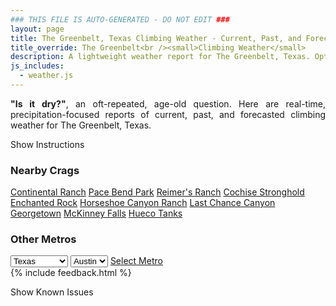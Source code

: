 ```yaml
---
### THIS FILE IS AUTO-GENERATED - DO NOT EDIT ###
layout: page
title: The Greenbelt, Texas Climbing Weather - Current, Past, and Forecasted Report
title_override: The Greenbelt<br /><small>Climbing Weather</small>
description: A lightweight weather report for The Greenbelt, Texas. Optimized for slow internet connections.
js_includes:
  - weather.js
---
```


<section class="measure center lh-copy f5-ns f6 ph2 mv4" style="text-align: justify;">
<strong>"Is it dry?"</strong>, an oft-repeated, age-old question. Here are real-time,
precipitation-focused reports of current, past, and forecasted climbing weather for The Greenbelt, Texas.
</section>

<p id="settings-toggle" class="mw5 b center tc hover-light-red black-70 pointer">Show Instructions</p>
<section id="settings" class="overflow-hidden" style="display:none;">
    <div class="mv2 ph2 center">
        <div class="fn f6 tc pv2">
            <p class="measure lh-copy center"><strong>Show/hide hourly forecasts</strong> by clicking the desired day.</p>
            <hr class="mw5 p0 mv2 o-60 b0 bt b--light-red light-red bg-light-red">
            <p class="measure lh-copy center"><strong>Current and Past conditions</strong> are measured by the nearest weather station. <strong>Forecast conditions</strong> are calculated and polled separately.</p>
            <hr class="mw5 p0 mv2 o-60 b0 bt b--light-red light-red bg-light-red">
            <p class="measure lh-copy center"><strong>Having issues?</strong> Try <a id="clear-cache" class="no-underline relative fancy-link light-red hover-light-red" href="#">clearing the local cache</a>.</p>
            <hr class="mw5 p0 mv2 o-60 b0 bt b--light-red light-red bg-light-red">
            <p class="measure lh-copy center">Weather data sourced from <a class="no-underline fancy-link relative light-red" target="_blank" href="https://www.weather.gov/documentation/services-web-api">weather.gov</a>.</p>
        </div>
    </div>
</section>
<section id="weather" data-crag="the-greenbelt-texas" class="mv4-ns mv3 ph2 center"></section>
<section id="nearby" class="tc lh-copy">
  <h3>Nearby Crags</h3>
<a class="nowrap no-underline fancy-link relative light-red mh3" href="/crags/continental-ranch-texas-weather.html">Continental Ranch</a>
<a class="nowrap no-underline fancy-link relative light-red mh3" href="/crags/pace-bend-park-texas-weather.html">Pace Bend Park</a>
<a class="nowrap no-underline fancy-link relative light-red mh3" href="/crags/reimers-ranch-texas-weather.html">Reimer's Ranch</a>
<a class="nowrap no-underline fancy-link relative light-red mh3" href="/crags/cochise-stronghold-arizona-weather.html">Cochise Stronghold</a>
<a class="nowrap no-underline fancy-link relative light-red mh3" href="/crags/enchanted-rock-texas-weather.html">Enchanted Rock</a>
<a class="nowrap no-underline fancy-link relative light-red mh3" href="/crags/horseshoe-canyon-ranch-arkansas-weather.html">Horseshoe Canyon Ranch</a>
<a class="nowrap no-underline fancy-link relative light-red mh3" href="/crags/last-chance-canyon-new-mexico-weather.html">Last Chance Canyon</a>
<a class="nowrap no-underline fancy-link relative light-red mh3" href="/crags/georgetown-texas-weather.html">Georgetown</a>
<a class="nowrap no-underline fancy-link relative light-red mh3" href="/crags/mckinney-falls-texas-weather.html">McKinney Falls</a>
<a class="nowrap no-underline fancy-link relative light-red mh3" href="/crags/hueco-tanks-texas-weather.html">Hueco Tanks</a>
</section>
<section id="nearby" class="tc lh-copy">
  <h3>Other Metros</h3>
  <select class="ma1 bg-near-white pa2" id="stateSel">
    <option value="Texas" selected>Texas</option>
    <option value="Washington">Washington</option>
    <option value="Colorado">Colorado</option>
    <option value="Tennessee">Tennessee</option>
    <option value="Utah">Utah</option>
    <option value="California">California</option>
  </select>
  <select class="ma1 bg-near-white pa2" id="citySel">
    <option value="Austin" selected>Austin</option>
  </select>
  <a id="selectMetro" class="f6 link dim ph3 pv2 ma1 dib white bg-light-red" href="/crags/austin-texas-weather.html">Select Metro</a>
  <script>
    var states = [];
    states["Texas"] = "Austin"
    states["Washington"] = "Seattle"
    states["Colorado"] = "Denver"
    states["Tennessee"] = "Nashville"
    states["Utah"] = "Salt Lake City"
    states["California"] = "San Francisco|Los Angeles"
  </script>
</section>
{% include feedback.html %}
<p id="issues-toggle" class="mw5 b center tc hover-light-red black-70 pointer">Show Known Issues</p>
<section id="issues" class="overflow-hidden tc f6">
</section>

<script>
  var weekly_EWX_153_89 = {"updated":"2021-05-14T07:38:37+00:00","units":"us","forecastGenerator":"BaselineForecastGenerator","generatedAt":"2021-05-14T08:53:13+00:00","updateTime":"2021-05-14T07:38:37+00:00","validTimes":"2021-05-14T01:00:00+00:00/P8DT6H","elevation":{"value":181.9656,"unitCode":"unit:m"},"periods":[{"number":1,"name":"Overnight","startTime":"2021-05-14T03:00:00-05:00","endTime":"2021-05-14T06:00:00-05:00","isDaytime":false,"temperature":61,"temperatureUnit":"F","temperatureTrend":null,"windSpeed":"0 mph","windDirection":"NE","icon":"https://api.weather.gov/icons/land/night/bkn?size=medium","shortForecast":"Mostly Cloudy","detailedForecast":"Mostly cloudy, with a low around 61. Northeast wind around 0 mph."},{"number":2,"name":"Friday","startTime":"2021-05-14T06:00:00-05:00","endTime":"2021-05-14T18:00:00-05:00","isDaytime":true,"temperature":81,"temperatureUnit":"F","temperatureTrend":null,"windSpeed":"0 to 10 mph","windDirection":"E","icon":"https://api.weather.gov/icons/land/day/bkn?size=medium","shortForecast":"Partly Sunny","detailedForecast":"Partly sunny, with a high near 81. East wind 0 to 10 mph."},{"number":3,"name":"Friday Night","startTime":"2021-05-14T18:00:00-05:00","endTime":"2021-05-15T06:00:00-05:00","isDaytime":false,"temperature":66,"temperatureUnit":"F","temperatureTrend":null,"windSpeed":"5 to 10 mph","windDirection":"SSE","icon":"https://api.weather.gov/icons/land/night/bkn?size=medium","shortForecast":"Mostly Cloudy","detailedForecast":"Mostly cloudy, with a low around 66. South southeast wind 5 to 10 mph, with gusts as high as 20 mph."},{"number":4,"name":"Saturday","startTime":"2021-05-15T06:00:00-05:00","endTime":"2021-05-15T18:00:00-05:00","isDaytime":true,"temperature":83,"temperatureUnit":"F","temperatureTrend":null,"windSpeed":"5 to 15 mph","windDirection":"SSE","icon":"https://api.weather.gov/icons/land/day/bkn/tsra,50?size=medium","shortForecast":"Mostly Cloudy then Chance Showers And Thunderstorms","detailedForecast":"A chance of showers and thunderstorms after 1pm. Mostly cloudy, with a high near 83. South southeast wind 5 to 15 mph, with gusts as high as 25 mph. Chance of precipitation is 50%."},{"number":5,"name":"Saturday Night","startTime":"2021-05-15T18:00:00-05:00","endTime":"2021-05-16T06:00:00-05:00","isDaytime":false,"temperature":68,"temperatureUnit":"F","temperatureTrend":null,"windSpeed":"10 to 15 mph","windDirection":"SSE","icon":"https://api.weather.gov/icons/land/night/tsra,50/tsra,40?size=medium","shortForecast":"Chance Showers And Thunderstorms","detailedForecast":"A chance of showers and thunderstorms. Mostly cloudy, with a low around 68. South southeast wind 10 to 15 mph, with gusts as high as 25 mph. Chance of precipitation is 50%."},{"number":6,"name":"Sunday","startTime":"2021-05-16T06:00:00-05:00","endTime":"2021-05-16T18:00:00-05:00","isDaytime":true,"temperature":81,"temperatureUnit":"F","temperatureTrend":null,"windSpeed":"10 to 15 mph","windDirection":"SSE","icon":"https://api.weather.gov/icons/land/day/tsra,50/tsra,70?size=medium","shortForecast":"Showers And Thunderstorms Likely","detailedForecast":"Showers and thunderstorms likely. Mostly cloudy, with a high near 81. South southeast wind 10 to 15 mph, with gusts as high as 25 mph. Chance of precipitation is 70%."},{"number":7,"name":"Sunday Night","startTime":"2021-05-16T18:00:00-05:00","endTime":"2021-05-17T06:00:00-05:00","isDaytime":false,"temperature":71,"temperatureUnit":"F","temperatureTrend":null,"windSpeed":"10 to 15 mph","windDirection":"SSE","icon":"https://api.weather.gov/icons/land/night/tsra,70/tsra,30?size=medium","shortForecast":"Showers And Thunderstorms Likely","detailedForecast":"Showers and thunderstorms likely. Mostly cloudy, with a low around 71. South southeast wind 10 to 15 mph, with gusts as high as 20 mph. Chance of precipitation is 70%."},{"number":8,"name":"Monday","startTime":"2021-05-17T06:00:00-05:00","endTime":"2021-05-17T18:00:00-05:00","isDaytime":true,"temperature":86,"temperatureUnit":"F","temperatureTrend":null,"windSpeed":"5 to 10 mph","windDirection":"SSE","icon":"https://api.weather.gov/icons/land/day/tsra,20/tsra,40?size=medium","shortForecast":"Chance Showers And Thunderstorms","detailedForecast":"A chance of showers and thunderstorms. Mostly cloudy, with a high near 86. South southeast wind 5 to 10 mph, with gusts as high as 20 mph. Chance of precipitation is 40%."},{"number":9,"name":"Monday Night","startTime":"2021-05-17T18:00:00-05:00","endTime":"2021-05-18T06:00:00-05:00","isDaytime":false,"temperature":70,"temperatureUnit":"F","temperatureTrend":null,"windSpeed":"10 to 15 mph","windDirection":"SSE","icon":"https://api.weather.gov/icons/land/night/tsra_sct,40?size=medium","shortForecast":"Chance Showers And Thunderstorms","detailedForecast":"A chance of showers and thunderstorms. Mostly cloudy, with a low around 70. South southeast wind 10 to 15 mph, with gusts as high as 20 mph. Chance of precipitation is 40%."},{"number":10,"name":"Tuesday","startTime":"2021-05-18T06:00:00-05:00","endTime":"2021-05-18T18:00:00-05:00","isDaytime":true,"temperature":83,"temperatureUnit":"F","temperatureTrend":null,"windSpeed":"10 to 15 mph","windDirection":"SE","icon":"https://api.weather.gov/icons/land/day/tsra,40/tsra,80?size=medium","shortForecast":"Showers And Thunderstorms","detailedForecast":"Showers and thunderstorms. Cloudy, with a high near 83. Chance of precipitation is 80%."},{"number":11,"name":"Tuesday Night","startTime":"2021-05-18T18:00:00-05:00","endTime":"2021-05-19T06:00:00-05:00","isDaytime":false,"temperature":68,"temperatureUnit":"F","temperatureTrend":null,"windSpeed":"5 to 15 mph","windDirection":"SSE","icon":"https://api.weather.gov/icons/land/night/tsra,80/tsra,70?size=medium","shortForecast":"Showers And Thunderstorms","detailedForecast":"Showers and thunderstorms. Mostly cloudy, with a low around 68. Chance of precipitation is 80%."},{"number":12,"name":"Wednesday","startTime":"2021-05-19T06:00:00-05:00","endTime":"2021-05-19T18:00:00-05:00","isDaytime":true,"temperature":83,"temperatureUnit":"F","temperatureTrend":null,"windSpeed":"5 to 15 mph","windDirection":"S","icon":"https://api.weather.gov/icons/land/day/tsra_sct,50?size=medium","shortForecast":"Chance Showers And Thunderstorms","detailedForecast":"A chance of showers and thunderstorms. Mostly cloudy, with a high near 83. Chance of precipitation is 50%."},{"number":13,"name":"Wednesday Night","startTime":"2021-05-19T18:00:00-05:00","endTime":"2021-05-20T06:00:00-05:00","isDaytime":false,"temperature":69,"temperatureUnit":"F","temperatureTrend":null,"windSpeed":"10 mph","windDirection":"SSE","icon":"https://api.weather.gov/icons/land/night/tsra_sct,50/tsra_sct,30?size=medium","shortForecast":"Chance Showers And Thunderstorms","detailedForecast":"A chance of showers and thunderstorms. Mostly cloudy, with a low around 69. Chance of precipitation is 50%."},{"number":14,"name":"Thursday","startTime":"2021-05-20T06:00:00-05:00","endTime":"2021-05-20T18:00:00-05:00","isDaytime":true,"temperature":83,"temperatureUnit":"F","temperatureTrend":null,"windSpeed":"10 to 15 mph","windDirection":"SSE","icon":"https://api.weather.gov/icons/land/day/tsra_sct,30/tsra_sct,50?size=medium","shortForecast":"Chance Showers And Thunderstorms","detailedForecast":"A chance of showers and thunderstorms. Partly sunny, with a high near 83. Chance of precipitation is 50%."}]}
  var hourly_EWX_153_89 = {"@context":["https://geojson.org/geojson-ld/geojson-context.jsonld",{"@version":"1.1","wx":"https://api.weather.gov/ontology#","geo":"http://www.opengis.net/ont/geosparql#","unit":"http://codes.wmo.int/common/unit/","@vocab":"https://api.weather.gov/ontology#"}],"type":"Feature","geometry":{"type":"Polygon","coordinates":[[[-97.8044748,30.257838],[-97.80393029999999,30.2351015],[-97.77761489999999,30.235569599999998],[-97.77815419999999,30.2583062],[-97.8044748,30.257838]]]},"properties":{"updated":"2021-05-14T07:38:37+00:00","units":"us","forecastGenerator":"HourlyForecastGenerator","generatedAt":"2021-05-14T08:53:14+00:00","updateTime":"2021-05-14T07:38:37+00:00","validTimes":"2021-05-14T01:00:00+00:00/P8DT6H","elevation":{"value":181.9656,"unitCode":"unit:m"},"periods":[{"number":1,"name":"","startTime":"2021-05-14T03:00:00-05:00","endTime":"2021-05-14T04:00:00-05:00","isDaytime":false,"temperature":62,"temperatureUnit":"F","temperatureTrend":null,"windSpeed":"0 mph","windDirection":"NE","icon":"https://api.weather.gov/icons/land/night/bkn?size=small","shortForecast":"Mostly Cloudy","detailedForecast":""},{"number":2,"name":"","startTime":"2021-05-14T04:00:00-05:00","endTime":"2021-05-14T05:00:00-05:00","isDaytime":false,"temperature":61,"temperatureUnit":"F","temperatureTrend":null,"windSpeed":"0 mph","windDirection":"NE","icon":"https://api.weather.gov/icons/land/night/bkn?size=small","shortForecast":"Mostly Cloudy","detailedForecast":""},{"number":3,"name":"","startTime":"2021-05-14T05:00:00-05:00","endTime":"2021-05-14T06:00:00-05:00","isDaytime":false,"temperature":61,"temperatureUnit":"F","temperatureTrend":null,"windSpeed":"0 mph","windDirection":"ENE","icon":"https://api.weather.gov/icons/land/night/bkn?size=small","shortForecast":"Mostly Cloudy","detailedForecast":""},{"number":4,"name":"","startTime":"2021-05-14T06:00:00-05:00","endTime":"2021-05-14T07:00:00-05:00","isDaytime":true,"temperature":61,"temperatureUnit":"F","temperatureTrend":null,"windSpeed":"0 mph","windDirection":"NE","icon":"https://api.weather.gov/icons/land/day/bkn?size=small","shortForecast":"Mostly Cloudy","detailedForecast":""},{"number":5,"name":"","startTime":"2021-05-14T07:00:00-05:00","endTime":"2021-05-14T08:00:00-05:00","isDaytime":true,"temperature":61,"temperatureUnit":"F","temperatureTrend":null,"windSpeed":"0 mph","windDirection":"NNE","icon":"https://api.weather.gov/icons/land/day/ovc?size=small","shortForecast":"Cloudy","detailedForecast":""},{"number":6,"name":"","startTime":"2021-05-14T08:00:00-05:00","endTime":"2021-05-14T09:00:00-05:00","isDaytime":true,"temperature":63,"temperatureUnit":"F","temperatureTrend":null,"windSpeed":"0 mph","windDirection":"ENE","icon":"https://api.weather.gov/icons/land/day/bkn?size=small","shortForecast":"Mostly Cloudy","detailedForecast":""},{"number":7,"name":"","startTime":"2021-05-14T09:00:00-05:00","endTime":"2021-05-14T10:00:00-05:00","isDaytime":true,"temperature":67,"temperatureUnit":"F","temperatureTrend":null,"windSpeed":"0 mph","windDirection":"E","icon":"https://api.weather.gov/icons/land/day/bkn?size=small","shortForecast":"Mostly Cloudy","detailedForecast":""},{"number":8,"name":"","startTime":"2021-05-14T10:00:00-05:00","endTime":"2021-05-14T11:00:00-05:00","isDaytime":true,"temperature":70,"temperatureUnit":"F","temperatureTrend":null,"windSpeed":"5 mph","windDirection":"ESE","icon":"https://api.weather.gov/icons/land/day/bkn?size=small","shortForecast":"Partly Sunny","detailedForecast":""},{"number":9,"name":"","startTime":"2021-05-14T11:00:00-05:00","endTime":"2021-05-14T12:00:00-05:00","isDaytime":true,"temperature":74,"temperatureUnit":"F","temperatureTrend":null,"windSpeed":"5 mph","windDirection":"SE","icon":"https://api.weather.gov/icons/land/day/bkn?size=small","shortForecast":"Partly Sunny","detailedForecast":""},{"number":10,"name":"","startTime":"2021-05-14T12:00:00-05:00","endTime":"2021-05-14T13:00:00-05:00","isDaytime":true,"temperature":76,"temperatureUnit":"F","temperatureTrend":null,"windSpeed":"5 mph","windDirection":"SE","icon":"https://api.weather.gov/icons/land/day/bkn?size=small","shortForecast":"Partly Sunny","detailedForecast":""},{"number":11,"name":"","startTime":"2021-05-14T13:00:00-05:00","endTime":"2021-05-14T14:00:00-05:00","isDaytime":true,"temperature":78,"temperatureUnit":"F","temperatureTrend":null,"windSpeed":"5 mph","windDirection":"SE","icon":"https://api.weather.gov/icons/land/day/bkn?size=small","shortForecast":"Partly Sunny","detailedForecast":""},{"number":12,"name":"","startTime":"2021-05-14T14:00:00-05:00","endTime":"2021-05-14T15:00:00-05:00","isDaytime":true,"temperature":80,"temperatureUnit":"F","temperatureTrend":null,"windSpeed":"5 mph","windDirection":"SE","icon":"https://api.weather.gov/icons/land/day/bkn?size=small","shortForecast":"Partly Sunny","detailedForecast":""},{"number":13,"name":"","startTime":"2021-05-14T15:00:00-05:00","endTime":"2021-05-14T16:00:00-05:00","isDaytime":true,"temperature":80,"temperatureUnit":"F","temperatureTrend":null,"windSpeed":"5 mph","windDirection":"SE","icon":"https://api.weather.gov/icons/land/day/sct?size=small","shortForecast":"Mostly Sunny","detailedForecast":""},{"number":14,"name":"","startTime":"2021-05-14T16:00:00-05:00","endTime":"2021-05-14T17:00:00-05:00","isDaytime":true,"temperature":81,"temperatureUnit":"F","temperatureTrend":null,"windSpeed":"10 mph","windDirection":"SE","icon":"https://api.weather.gov/icons/land/day/sct?size=small","shortForecast":"Mostly Sunny","detailedForecast":""},{"number":15,"name":"","startTime":"2021-05-14T17:00:00-05:00","endTime":"2021-05-14T18:00:00-05:00","isDaytime":true,"temperature":81,"temperatureUnit":"F","temperatureTrend":null,"windSpeed":"10 mph","windDirection":"SE","icon":"https://api.weather.gov/icons/land/day/sct?size=small","shortForecast":"Mostly Sunny","detailedForecast":""},{"number":16,"name":"","startTime":"2021-05-14T18:00:00-05:00","endTime":"2021-05-14T19:00:00-05:00","isDaytime":false,"temperature":80,"temperatureUnit":"F","temperatureTrend":null,"windSpeed":"10 mph","windDirection":"SE","icon":"https://api.weather.gov/icons/land/night/sct?size=small","shortForecast":"Partly Cloudy","detailedForecast":""},{"number":17,"name":"","startTime":"2021-05-14T19:00:00-05:00","endTime":"2021-05-14T20:00:00-05:00","isDaytime":false,"temperature":80,"temperatureUnit":"F","temperatureTrend":null,"windSpeed":"10 mph","windDirection":"SE","icon":"https://api.weather.gov/icons/land/night/sct?size=small","shortForecast":"Partly Cloudy","detailedForecast":""},{"number":18,"name":"","startTime":"2021-05-14T20:00:00-05:00","endTime":"2021-05-14T21:00:00-05:00","isDaytime":false,"temperature":78,"temperatureUnit":"F","temperatureTrend":null,"windSpeed":"5 mph","windDirection":"SE","icon":"https://api.weather.gov/icons/land/night/sct?size=small","shortForecast":"Partly Cloudy","detailedForecast":""},{"number":19,"name":"","startTime":"2021-05-14T21:00:00-05:00","endTime":"2021-05-14T22:00:00-05:00","isDaytime":false,"temperature":74,"temperatureUnit":"F","temperatureTrend":null,"windSpeed":"5 mph","windDirection":"SE","icon":"https://api.weather.gov/icons/land/night/sct?size=small","shortForecast":"Partly Cloudy","detailedForecast":""},{"number":20,"name":"","startTime":"2021-05-14T22:00:00-05:00","endTime":"2021-05-14T23:00:00-05:00","isDaytime":false,"temperature":72,"temperatureUnit":"F","temperatureTrend":null,"windSpeed":"10 mph","windDirection":"SE","icon":"https://api.weather.gov/icons/land/night/sct?size=small","shortForecast":"Partly Cloudy","detailedForecast":""},{"number":21,"name":"","startTime":"2021-05-14T23:00:00-05:00","endTime":"2021-05-15T00:00:00-05:00","isDaytime":false,"temperature":71,"temperatureUnit":"F","temperatureTrend":null,"windSpeed":"10 mph","windDirection":"SSE","icon":"https://api.weather.gov/icons/land/night/sct?size=small","shortForecast":"Partly Cloudy","detailedForecast":""},{"number":22,"name":"","startTime":"2021-05-15T00:00:00-05:00","endTime":"2021-05-15T01:00:00-05:00","isDaytime":false,"temperature":71,"temperatureUnit":"F","temperatureTrend":null,"windSpeed":"10 mph","windDirection":"SSE","icon":"https://api.weather.gov/icons/land/night/bkn?size=small","shortForecast":"Mostly Cloudy","detailedForecast":""},{"number":23,"name":"","startTime":"2021-05-15T01:00:00-05:00","endTime":"2021-05-15T02:00:00-05:00","isDaytime":false,"temperature":69,"temperatureUnit":"F","temperatureTrend":null,"windSpeed":"10 mph","windDirection":"S","icon":"https://api.weather.gov/icons/land/night/bkn?size=small","shortForecast":"Mostly Cloudy","detailedForecast":""},{"number":24,"name":"","startTime":"2021-05-15T02:00:00-05:00","endTime":"2021-05-15T03:00:00-05:00","isDaytime":false,"temperature":68,"temperatureUnit":"F","temperatureTrend":null,"windSpeed":"10 mph","windDirection":"S","icon":"https://api.weather.gov/icons/land/night/bkn?size=small","shortForecast":"Mostly Cloudy","detailedForecast":""},{"number":25,"name":"","startTime":"2021-05-15T03:00:00-05:00","endTime":"2021-05-15T04:00:00-05:00","isDaytime":false,"temperature":67,"temperatureUnit":"F","temperatureTrend":null,"windSpeed":"10 mph","windDirection":"SSE","icon":"https://api.weather.gov/icons/land/night/bkn?size=small","shortForecast":"Mostly Cloudy","detailedForecast":""},{"number":26,"name":"","startTime":"2021-05-15T04:00:00-05:00","endTime":"2021-05-15T05:00:00-05:00","isDaytime":false,"temperature":67,"temperatureUnit":"F","temperatureTrend":null,"windSpeed":"5 mph","windDirection":"SSE","icon":"https://api.weather.gov/icons/land/night/bkn?size=small","shortForecast":"Mostly Cloudy","detailedForecast":""},{"number":27,"name":"","startTime":"2021-05-15T05:00:00-05:00","endTime":"2021-05-15T06:00:00-05:00","isDaytime":false,"temperature":66,"temperatureUnit":"F","temperatureTrend":null,"windSpeed":"5 mph","windDirection":"SSE","icon":"https://api.weather.gov/icons/land/night/bkn?size=small","shortForecast":"Mostly Cloudy","detailedForecast":""},{"number":28,"name":"","startTime":"2021-05-15T06:00:00-05:00","endTime":"2021-05-15T07:00:00-05:00","isDaytime":true,"temperature":66,"temperatureUnit":"F","temperatureTrend":null,"windSpeed":"5 mph","windDirection":"SSE","icon":"https://api.weather.gov/icons/land/day/ovc?size=small","shortForecast":"Cloudy","detailedForecast":""},{"number":29,"name":"","startTime":"2021-05-15T07:00:00-05:00","endTime":"2021-05-15T08:00:00-05:00","isDaytime":true,"temperature":66,"temperatureUnit":"F","temperatureTrend":null,"windSpeed":"5 mph","windDirection":"SSE","icon":"https://api.weather.gov/icons/land/day/ovc?size=small","shortForecast":"Cloudy","detailedForecast":""},{"number":30,"name":"","startTime":"2021-05-15T08:00:00-05:00","endTime":"2021-05-15T09:00:00-05:00","isDaytime":true,"temperature":67,"temperatureUnit":"F","temperatureTrend":null,"windSpeed":"5 mph","windDirection":"SSE","icon":"https://api.weather.gov/icons/land/day/ovc?size=small","shortForecast":"Cloudy","detailedForecast":""},{"number":31,"name":"","startTime":"2021-05-15T09:00:00-05:00","endTime":"2021-05-15T10:00:00-05:00","isDaytime":true,"temperature":70,"temperatureUnit":"F","temperatureTrend":null,"windSpeed":"5 mph","windDirection":"SSE","icon":"https://api.weather.gov/icons/land/day/bkn?size=small","shortForecast":"Mostly Cloudy","detailedForecast":""},{"number":32,"name":"","startTime":"2021-05-15T10:00:00-05:00","endTime":"2021-05-15T11:00:00-05:00","isDaytime":true,"temperature":73,"temperatureUnit":"F","temperatureTrend":null,"windSpeed":"10 mph","windDirection":"SSE","icon":"https://api.weather.gov/icons/land/day/bkn?size=small","shortForecast":"Mostly Cloudy","detailedForecast":""},{"number":33,"name":"","startTime":"2021-05-15T11:00:00-05:00","endTime":"2021-05-15T12:00:00-05:00","isDaytime":true,"temperature":76,"temperatureUnit":"F","temperatureTrend":null,"windSpeed":"10 mph","windDirection":"SSE","icon":"https://api.weather.gov/icons/land/day/bkn?size=small","shortForecast":"Mostly Cloudy","detailedForecast":""},{"number":34,"name":"","startTime":"2021-05-15T12:00:00-05:00","endTime":"2021-05-15T13:00:00-05:00","isDaytime":true,"temperature":79,"temperatureUnit":"F","temperatureTrend":null,"windSpeed":"10 mph","windDirection":"SSE","icon":"https://api.weather.gov/icons/land/day/bkn?size=small","shortForecast":"Mostly Cloudy","detailedForecast":""},{"number":35,"name":"","startTime":"2021-05-15T13:00:00-05:00","endTime":"2021-05-15T14:00:00-05:00","isDaytime":true,"temperature":82,"temperatureUnit":"F","temperatureTrend":null,"windSpeed":"10 mph","windDirection":"SSE","icon":"https://api.weather.gov/icons/land/day/tsra?size=small","shortForecast":"Chance Showers And Thunderstorms","detailedForecast":""},{"number":36,"name":"","startTime":"2021-05-15T14:00:00-05:00","endTime":"2021-05-15T15:00:00-05:00","isDaytime":true,"temperature":83,"temperatureUnit":"F","temperatureTrend":null,"windSpeed":"10 mph","windDirection":"SSE","icon":"https://api.weather.gov/icons/land/day/tsra_sct?size=small","shortForecast":"Chance Showers And Thunderstorms","detailedForecast":""},{"number":37,"name":"","startTime":"2021-05-15T15:00:00-05:00","endTime":"2021-05-15T16:00:00-05:00","isDaytime":true,"temperature":83,"temperatureUnit":"F","temperatureTrend":null,"windSpeed":"10 mph","windDirection":"SSE","icon":"https://api.weather.gov/icons/land/day/tsra_sct?size=small","shortForecast":"Chance Showers And Thunderstorms","detailedForecast":""},{"number":38,"name":"","startTime":"2021-05-15T16:00:00-05:00","endTime":"2021-05-15T17:00:00-05:00","isDaytime":true,"temperature":82,"temperatureUnit":"F","temperatureTrend":null,"windSpeed":"15 mph","windDirection":"SSE","icon":"https://api.weather.gov/icons/land/day/tsra_sct?size=small","shortForecast":"Chance Showers And Thunderstorms","detailedForecast":""},{"number":39,"name":"","startTime":"2021-05-15T17:00:00-05:00","endTime":"2021-05-15T18:00:00-05:00","isDaytime":true,"temperature":81,"temperatureUnit":"F","temperatureTrend":null,"windSpeed":"15 mph","windDirection":"SSE","icon":"https://api.weather.gov/icons/land/day/tsra_sct?size=small","shortForecast":"Chance Showers And Thunderstorms","detailedForecast":""},{"number":40,"name":"","startTime":"2021-05-15T18:00:00-05:00","endTime":"2021-05-15T19:00:00-05:00","isDaytime":false,"temperature":80,"temperatureUnit":"F","temperatureTrend":null,"windSpeed":"15 mph","windDirection":"SSE","icon":"https://api.weather.gov/icons/land/night/tsra_sct?size=small","shortForecast":"Chance Showers And Thunderstorms","detailedForecast":""},{"number":41,"name":"","startTime":"2021-05-15T19:00:00-05:00","endTime":"2021-05-15T20:00:00-05:00","isDaytime":false,"temperature":79,"temperatureUnit":"F","temperatureTrend":null,"windSpeed":"15 mph","windDirection":"SSE","icon":"https://api.weather.gov/icons/land/night/tsra_sct?size=small","shortForecast":"Chance Showers And Thunderstorms","detailedForecast":""},{"number":42,"name":"","startTime":"2021-05-15T20:00:00-05:00","endTime":"2021-05-15T21:00:00-05:00","isDaytime":false,"temperature":77,"temperatureUnit":"F","temperatureTrend":null,"windSpeed":"10 mph","windDirection":"SSE","icon":"https://api.weather.gov/icons/land/night/tsra_sct?size=small","shortForecast":"Chance Showers And Thunderstorms","detailedForecast":""},{"number":43,"name":"","startTime":"2021-05-15T21:00:00-05:00","endTime":"2021-05-15T22:00:00-05:00","isDaytime":false,"temperature":75,"temperatureUnit":"F","temperatureTrend":null,"windSpeed":"10 mph","windDirection":"SSE","icon":"https://api.weather.gov/icons/land/night/tsra_sct?size=small","shortForecast":"Chance Showers And Thunderstorms","detailedForecast":""},{"number":44,"name":"","startTime":"2021-05-15T22:00:00-05:00","endTime":"2021-05-15T23:00:00-05:00","isDaytime":false,"temperature":73,"temperatureUnit":"F","temperatureTrend":null,"windSpeed":"10 mph","windDirection":"SSE","icon":"https://api.weather.gov/icons/land/night/tsra_sct?size=small","shortForecast":"Chance Showers And Thunderstorms","detailedForecast":""},{"number":45,"name":"","startTime":"2021-05-15T23:00:00-05:00","endTime":"2021-05-16T00:00:00-05:00","isDaytime":false,"temperature":71,"temperatureUnit":"F","temperatureTrend":null,"windSpeed":"10 mph","windDirection":"SSE","icon":"https://api.weather.gov/icons/land/night/tsra?size=small","shortForecast":"Chance Showers And Thunderstorms","detailedForecast":""},{"number":46,"name":"","startTime":"2021-05-16T00:00:00-05:00","endTime":"2021-05-16T01:00:00-05:00","isDaytime":false,"temperature":70,"temperatureUnit":"F","temperatureTrend":null,"windSpeed":"10 mph","windDirection":"SSE","icon":"https://api.weather.gov/icons/land/night/tsra?size=small","shortForecast":"Chance Showers And Thunderstorms","detailedForecast":""},{"number":47,"name":"","startTime":"2021-05-16T01:00:00-05:00","endTime":"2021-05-16T02:00:00-05:00","isDaytime":false,"temperature":69,"temperatureUnit":"F","temperatureTrend":null,"windSpeed":"10 mph","windDirection":"SSE","icon":"https://api.weather.gov/icons/land/night/tsra?size=small","shortForecast":"Chance Showers And Thunderstorms","detailedForecast":""},{"number":48,"name":"","startTime":"2021-05-16T02:00:00-05:00","endTime":"2021-05-16T03:00:00-05:00","isDaytime":false,"temperature":69,"temperatureUnit":"F","temperatureTrend":null,"windSpeed":"10 mph","windDirection":"SSE","icon":"https://api.weather.gov/icons/land/night/tsra?size=small","shortForecast":"Chance Showers And Thunderstorms","detailedForecast":""},{"number":49,"name":"","startTime":"2021-05-16T03:00:00-05:00","endTime":"2021-05-16T04:00:00-05:00","isDaytime":false,"temperature":69,"temperatureUnit":"F","temperatureTrend":null,"windSpeed":"10 mph","windDirection":"SSE","icon":"https://api.weather.gov/icons/land/night/tsra?size=small","shortForecast":"Chance Showers And Thunderstorms","detailedForecast":""},{"number":50,"name":"","startTime":"2021-05-16T04:00:00-05:00","endTime":"2021-05-16T05:00:00-05:00","isDaytime":false,"temperature":69,"temperatureUnit":"F","temperatureTrend":null,"windSpeed":"10 mph","windDirection":"SSE","icon":"https://api.weather.gov/icons/land/night/tsra?size=small","shortForecast":"Chance Showers And Thunderstorms","detailedForecast":""},{"number":51,"name":"","startTime":"2021-05-16T05:00:00-05:00","endTime":"2021-05-16T06:00:00-05:00","isDaytime":false,"temperature":69,"temperatureUnit":"F","temperatureTrend":null,"windSpeed":"10 mph","windDirection":"SSE","icon":"https://api.weather.gov/icons/land/night/tsra?size=small","shortForecast":"Chance Showers And Thunderstorms","detailedForecast":""},{"number":52,"name":"","startTime":"2021-05-16T06:00:00-05:00","endTime":"2021-05-16T07:00:00-05:00","isDaytime":true,"temperature":68,"temperatureUnit":"F","temperatureTrend":null,"windSpeed":"10 mph","windDirection":"SSE","icon":"https://api.weather.gov/icons/land/day/tsra?size=small","shortForecast":"Chance Showers And Thunderstorms","detailedForecast":""},{"number":53,"name":"","startTime":"2021-05-16T07:00:00-05:00","endTime":"2021-05-16T08:00:00-05:00","isDaytime":true,"temperature":68,"temperatureUnit":"F","temperatureTrend":null,"windSpeed":"10 mph","windDirection":"SSE","icon":"https://api.weather.gov/icons/land/day/tsra?size=small","shortForecast":"Chance Showers And Thunderstorms","detailedForecast":""},{"number":54,"name":"","startTime":"2021-05-16T08:00:00-05:00","endTime":"2021-05-16T09:00:00-05:00","isDaytime":true,"temperature":69,"temperatureUnit":"F","temperatureTrend":null,"windSpeed":"10 mph","windDirection":"SSE","icon":"https://api.weather.gov/icons/land/day/tsra?size=small","shortForecast":"Chance Showers And Thunderstorms","detailedForecast":""},{"number":55,"name":"","startTime":"2021-05-16T09:00:00-05:00","endTime":"2021-05-16T10:00:00-05:00","isDaytime":true,"temperature":70,"temperatureUnit":"F","temperatureTrend":null,"windSpeed":"10 mph","windDirection":"SSE","icon":"https://api.weather.gov/icons/land/day/tsra?size=small","shortForecast":"Chance Showers And Thunderstorms","detailedForecast":""},{"number":56,"name":"","startTime":"2021-05-16T10:00:00-05:00","endTime":"2021-05-16T11:00:00-05:00","isDaytime":true,"temperature":72,"temperatureUnit":"F","temperatureTrend":null,"windSpeed":"10 mph","windDirection":"SSE","icon":"https://api.weather.gov/icons/land/day/tsra?size=small","shortForecast":"Chance Showers And Thunderstorms","detailedForecast":""},{"number":57,"name":"","startTime":"2021-05-16T11:00:00-05:00","endTime":"2021-05-16T12:00:00-05:00","isDaytime":true,"temperature":74,"temperatureUnit":"F","temperatureTrend":null,"windSpeed":"10 mph","windDirection":"SSE","icon":"https://api.weather.gov/icons/land/day/tsra?size=small","shortForecast":"Chance Showers And Thunderstorms","detailedForecast":""},{"number":58,"name":"","startTime":"2021-05-16T12:00:00-05:00","endTime":"2021-05-16T13:00:00-05:00","isDaytime":true,"temperature":76,"temperatureUnit":"F","temperatureTrend":null,"windSpeed":"10 mph","windDirection":"SSE","icon":"https://api.weather.gov/icons/land/day/tsra?size=small","shortForecast":"Chance Showers And Thunderstorms","detailedForecast":""},{"number":59,"name":"","startTime":"2021-05-16T13:00:00-05:00","endTime":"2021-05-16T14:00:00-05:00","isDaytime":true,"temperature":78,"temperatureUnit":"F","temperatureTrend":null,"windSpeed":"10 mph","windDirection":"SSE","icon":"https://api.weather.gov/icons/land/day/tsra?size=small","shortForecast":"Showers And Thunderstorms Likely","detailedForecast":""},{"number":60,"name":"","startTime":"2021-05-16T14:00:00-05:00","endTime":"2021-05-16T15:00:00-05:00","isDaytime":true,"temperature":80,"temperatureUnit":"F","temperatureTrend":null,"windSpeed":"10 mph","windDirection":"SSE","icon":"https://api.weather.gov/icons/land/day/tsra?size=small","shortForecast":"Showers And Thunderstorms Likely","detailedForecast":""},{"number":61,"name":"","startTime":"2021-05-16T15:00:00-05:00","endTime":"2021-05-16T16:00:00-05:00","isDaytime":true,"temperature":81,"temperatureUnit":"F","temperatureTrend":null,"windSpeed":"15 mph","windDirection":"SSE","icon":"https://api.weather.gov/icons/land/day/tsra?size=small","shortForecast":"Showers And Thunderstorms Likely","detailedForecast":""},{"number":62,"name":"","startTime":"2021-05-16T16:00:00-05:00","endTime":"2021-05-16T17:00:00-05:00","isDaytime":true,"temperature":81,"temperatureUnit":"F","temperatureTrend":null,"windSpeed":"15 mph","windDirection":"SSE","icon":"https://api.weather.gov/icons/land/day/tsra?size=small","shortForecast":"Showers And Thunderstorms Likely","detailedForecast":""},{"number":63,"name":"","startTime":"2021-05-16T17:00:00-05:00","endTime":"2021-05-16T18:00:00-05:00","isDaytime":true,"temperature":80,"temperatureUnit":"F","temperatureTrend":null,"windSpeed":"15 mph","windDirection":"SSE","icon":"https://api.weather.gov/icons/land/day/tsra?size=small","shortForecast":"Showers And Thunderstorms Likely","detailedForecast":""},{"number":64,"name":"","startTime":"2021-05-16T18:00:00-05:00","endTime":"2021-05-16T19:00:00-05:00","isDaytime":false,"temperature":78,"temperatureUnit":"F","temperatureTrend":null,"windSpeed":"15 mph","windDirection":"SSE","icon":"https://api.weather.gov/icons/land/night/tsra?size=small","shortForecast":"Showers And Thunderstorms Likely","detailedForecast":""},{"number":65,"name":"","startTime":"2021-05-16T19:00:00-05:00","endTime":"2021-05-16T20:00:00-05:00","isDaytime":false,"temperature":77,"temperatureUnit":"F","temperatureTrend":null,"windSpeed":"10 mph","windDirection":"SSE","icon":"https://api.weather.gov/icons/land/night/tsra_sct?size=small","shortForecast":"Chance Showers And Thunderstorms","detailedForecast":""},{"number":66,"name":"","startTime":"2021-05-16T20:00:00-05:00","endTime":"2021-05-16T21:00:00-05:00","isDaytime":false,"temperature":76,"temperatureUnit":"F","temperatureTrend":null,"windSpeed":"10 mph","windDirection":"SSE","icon":"https://api.weather.gov/icons/land/night/tsra?size=small","shortForecast":"Chance Showers And Thunderstorms","detailedForecast":""},{"number":67,"name":"","startTime":"2021-05-16T21:00:00-05:00","endTime":"2021-05-16T22:00:00-05:00","isDaytime":false,"temperature":75,"temperatureUnit":"F","temperatureTrend":null,"windSpeed":"10 mph","windDirection":"SSE","icon":"https://api.weather.gov/icons/land/night/tsra?size=small","shortForecast":"Chance Showers And Thunderstorms","detailedForecast":""},{"number":68,"name":"","startTime":"2021-05-16T22:00:00-05:00","endTime":"2021-05-16T23:00:00-05:00","isDaytime":false,"temperature":74,"temperatureUnit":"F","temperatureTrend":null,"windSpeed":"10 mph","windDirection":"SSE","icon":"https://api.weather.gov/icons/land/night/tsra?size=small","shortForecast":"Chance Showers And Thunderstorms","detailedForecast":""},{"number":69,"name":"","startTime":"2021-05-16T23:00:00-05:00","endTime":"2021-05-17T00:00:00-05:00","isDaytime":false,"temperature":73,"temperatureUnit":"F","temperatureTrend":null,"windSpeed":"10 mph","windDirection":"SSE","icon":"https://api.weather.gov/icons/land/night/tsra?size=small","shortForecast":"Chance Showers And Thunderstorms","detailedForecast":""},{"number":70,"name":"","startTime":"2021-05-17T00:00:00-05:00","endTime":"2021-05-17T01:00:00-05:00","isDaytime":false,"temperature":72,"temperatureUnit":"F","temperatureTrend":null,"windSpeed":"10 mph","windDirection":"SSE","icon":"https://api.weather.gov/icons/land/night/tsra?size=small","shortForecast":"Chance Showers And Thunderstorms","detailedForecast":""},{"number":71,"name":"","startTime":"2021-05-17T01:00:00-05:00","endTime":"2021-05-17T02:00:00-05:00","isDaytime":false,"temperature":71,"temperatureUnit":"F","temperatureTrend":null,"windSpeed":"10 mph","windDirection":"SSE","icon":"https://api.weather.gov/icons/land/night/tsra?size=small","shortForecast":"Slight Chance Showers And Thunderstorms","detailedForecast":""},{"number":72,"name":"","startTime":"2021-05-17T02:00:00-05:00","endTime":"2021-05-17T03:00:00-05:00","isDaytime":false,"temperature":71,"temperatureUnit":"F","temperatureTrend":null,"windSpeed":"10 mph","windDirection":"SSE","icon":"https://api.weather.gov/icons/land/night/tsra?size=small","shortForecast":"Slight Chance Showers And Thunderstorms","detailedForecast":""},{"number":73,"name":"","startTime":"2021-05-17T03:00:00-05:00","endTime":"2021-05-17T04:00:00-05:00","isDaytime":false,"temperature":71,"temperatureUnit":"F","temperatureTrend":null,"windSpeed":"10 mph","windDirection":"S","icon":"https://api.weather.gov/icons/land/night/tsra?size=small","shortForecast":"Slight Chance Showers And Thunderstorms","detailedForecast":""},{"number":74,"name":"","startTime":"2021-05-17T04:00:00-05:00","endTime":"2021-05-17T05:00:00-05:00","isDaytime":false,"temperature":71,"temperatureUnit":"F","temperatureTrend":null,"windSpeed":"10 mph","windDirection":"S","icon":"https://api.weather.gov/icons/land/night/tsra?size=small","shortForecast":"Slight Chance Showers And Thunderstorms","detailedForecast":""},{"number":75,"name":"","startTime":"2021-05-17T05:00:00-05:00","endTime":"2021-05-17T06:00:00-05:00","isDaytime":false,"temperature":71,"temperatureUnit":"F","temperatureTrend":null,"windSpeed":"10 mph","windDirection":"S","icon":"https://api.weather.gov/icons/land/night/tsra?size=small","shortForecast":"Slight Chance Showers And Thunderstorms","detailedForecast":""},{"number":76,"name":"","startTime":"2021-05-17T06:00:00-05:00","endTime":"2021-05-17T07:00:00-05:00","isDaytime":true,"temperature":71,"temperatureUnit":"F","temperatureTrend":null,"windSpeed":"5 mph","windDirection":"SSE","icon":"https://api.weather.gov/icons/land/day/tsra?size=small","shortForecast":"Slight Chance Showers And Thunderstorms","detailedForecast":""},{"number":77,"name":"","startTime":"2021-05-17T07:00:00-05:00","endTime":"2021-05-17T08:00:00-05:00","isDaytime":true,"temperature":71,"temperatureUnit":"F","temperatureTrend":null,"windSpeed":"5 mph","windDirection":"SSE","icon":"https://api.weather.gov/icons/land/day/tsra?size=small","shortForecast":"Slight Chance Showers And Thunderstorms","detailedForecast":""},{"number":78,"name":"","startTime":"2021-05-17T08:00:00-05:00","endTime":"2021-05-17T09:00:00-05:00","isDaytime":true,"temperature":72,"temperatureUnit":"F","temperatureTrend":null,"windSpeed":"5 mph","windDirection":"S","icon":"https://api.weather.gov/icons/land/day/tsra?size=small","shortForecast":"Slight Chance Showers And Thunderstorms","detailedForecast":""},{"number":79,"name":"","startTime":"2021-05-17T09:00:00-05:00","endTime":"2021-05-17T10:00:00-05:00","isDaytime":true,"temperature":74,"temperatureUnit":"F","temperatureTrend":null,"windSpeed":"10 mph","windDirection":"S","icon":"https://api.weather.gov/icons/land/day/tsra?size=small","shortForecast":"Slight Chance Showers And Thunderstorms","detailedForecast":""},{"number":80,"name":"","startTime":"2021-05-17T10:00:00-05:00","endTime":"2021-05-17T11:00:00-05:00","isDaytime":true,"temperature":76,"temperatureUnit":"F","temperatureTrend":null,"windSpeed":"10 mph","windDirection":"S","icon":"https://api.weather.gov/icons/land/day/tsra_sct?size=small","shortForecast":"Slight Chance Showers And Thunderstorms","detailedForecast":""},{"number":81,"name":"","startTime":"2021-05-17T11:00:00-05:00","endTime":"2021-05-17T12:00:00-05:00","isDaytime":true,"temperature":78,"temperatureUnit":"F","temperatureTrend":null,"windSpeed":"10 mph","windDirection":"S","icon":"https://api.weather.gov/icons/land/day/tsra_sct?size=small","shortForecast":"Slight Chance Showers And Thunderstorms","detailedForecast":""},{"number":82,"name":"","startTime":"2021-05-17T12:00:00-05:00","endTime":"2021-05-17T13:00:00-05:00","isDaytime":true,"temperature":80,"temperatureUnit":"F","temperatureTrend":null,"windSpeed":"10 mph","windDirection":"S","icon":"https://api.weather.gov/icons/land/day/tsra_sct?size=small","shortForecast":"Slight Chance Showers And Thunderstorms","detailedForecast":""},{"number":83,"name":"","startTime":"2021-05-17T13:00:00-05:00","endTime":"2021-05-17T14:00:00-05:00","isDaytime":true,"temperature":82,"temperatureUnit":"F","temperatureTrend":null,"windSpeed":"10 mph","windDirection":"S","icon":"https://api.weather.gov/icons/land/day/tsra_sct?size=small","shortForecast":"Chance Showers And Thunderstorms","detailedForecast":""},{"number":84,"name":"","startTime":"2021-05-17T14:00:00-05:00","endTime":"2021-05-17T15:00:00-05:00","isDaytime":true,"temperature":84,"temperatureUnit":"F","temperatureTrend":null,"windSpeed":"10 mph","windDirection":"S","icon":"https://api.weather.gov/icons/land/day/tsra_sct?size=small","shortForecast":"Chance Showers And Thunderstorms","detailedForecast":""},{"number":85,"name":"","startTime":"2021-05-17T15:00:00-05:00","endTime":"2021-05-17T16:00:00-05:00","isDaytime":true,"temperature":85,"temperatureUnit":"F","temperatureTrend":null,"windSpeed":"10 mph","windDirection":"SSE","icon":"https://api.weather.gov/icons/land/day/tsra_sct?size=small","shortForecast":"Chance Showers And Thunderstorms","detailedForecast":""},{"number":86,"name":"","startTime":"2021-05-17T16:00:00-05:00","endTime":"2021-05-17T17:00:00-05:00","isDaytime":true,"temperature":86,"temperatureUnit":"F","temperatureTrend":null,"windSpeed":"10 mph","windDirection":"SSE","icon":"https://api.weather.gov/icons/land/day/tsra_sct?size=small","shortForecast":"Chance Showers And Thunderstorms","detailedForecast":""},{"number":87,"name":"","startTime":"2021-05-17T17:00:00-05:00","endTime":"2021-05-17T18:00:00-05:00","isDaytime":true,"temperature":86,"temperatureUnit":"F","temperatureTrend":null,"windSpeed":"10 mph","windDirection":"SSE","icon":"https://api.weather.gov/icons/land/day/tsra_sct?size=small","shortForecast":"Chance Showers And Thunderstorms","detailedForecast":""},{"number":88,"name":"","startTime":"2021-05-17T18:00:00-05:00","endTime":"2021-05-17T19:00:00-05:00","isDaytime":false,"temperature":85,"temperatureUnit":"F","temperatureTrend":null,"windSpeed":"15 mph","windDirection":"SSE","icon":"https://api.weather.gov/icons/land/night/tsra_hi?size=small","shortForecast":"Chance Showers And Thunderstorms","detailedForecast":""},{"number":89,"name":"","startTime":"2021-05-17T19:00:00-05:00","endTime":"2021-05-17T20:00:00-05:00","isDaytime":false,"temperature":83,"temperatureUnit":"F","temperatureTrend":null,"windSpeed":"15 mph","windDirection":"SSE","icon":"https://api.weather.gov/icons/land/night/tsra_hi?size=small","shortForecast":"Chance Showers And Thunderstorms","detailedForecast":""},{"number":90,"name":"","startTime":"2021-05-17T20:00:00-05:00","endTime":"2021-05-17T21:00:00-05:00","isDaytime":false,"temperature":81,"temperatureUnit":"F","temperatureTrend":null,"windSpeed":"10 mph","windDirection":"SSE","icon":"https://api.weather.gov/icons/land/night/tsra_hi?size=small","shortForecast":"Chance Showers And Thunderstorms","detailedForecast":""},{"number":91,"name":"","startTime":"2021-05-17T21:00:00-05:00","endTime":"2021-05-17T22:00:00-05:00","isDaytime":false,"temperature":78,"temperatureUnit":"F","temperatureTrend":null,"windSpeed":"10 mph","windDirection":"SSE","icon":"https://api.weather.gov/icons/land/night/tsra_sct?size=small","shortForecast":"Chance Showers And Thunderstorms","detailedForecast":""},{"number":92,"name":"","startTime":"2021-05-17T22:00:00-05:00","endTime":"2021-05-17T23:00:00-05:00","isDaytime":false,"temperature":75,"temperatureUnit":"F","temperatureTrend":null,"windSpeed":"10 mph","windDirection":"SSE","icon":"https://api.weather.gov/icons/land/night/tsra_sct?size=small","shortForecast":"Chance Showers And Thunderstorms","detailedForecast":""},{"number":93,"name":"","startTime":"2021-05-17T23:00:00-05:00","endTime":"2021-05-18T00:00:00-05:00","isDaytime":false,"temperature":74,"temperatureUnit":"F","temperatureTrend":null,"windSpeed":"10 mph","windDirection":"SSE","icon":"https://api.weather.gov/icons/land/night/tsra_sct?size=small","shortForecast":"Chance Showers And Thunderstorms","detailedForecast":""},{"number":94,"name":"","startTime":"2021-05-18T00:00:00-05:00","endTime":"2021-05-18T01:00:00-05:00","isDaytime":false,"temperature":73,"temperatureUnit":"F","temperatureTrend":null,"windSpeed":"10 mph","windDirection":"SSE","icon":"https://api.weather.gov/icons/land/night/tsra_sct?size=small","shortForecast":"Chance Showers And Thunderstorms","detailedForecast":""},{"number":95,"name":"","startTime":"2021-05-18T01:00:00-05:00","endTime":"2021-05-18T02:00:00-05:00","isDaytime":false,"temperature":73,"temperatureUnit":"F","temperatureTrend":null,"windSpeed":"10 mph","windDirection":"SSE","icon":"https://api.weather.gov/icons/land/night/tsra_sct?size=small","shortForecast":"Chance Showers And Thunderstorms","detailedForecast":""},{"number":96,"name":"","startTime":"2021-05-18T02:00:00-05:00","endTime":"2021-05-18T03:00:00-05:00","isDaytime":false,"temperature":72,"temperatureUnit":"F","temperatureTrend":null,"windSpeed":"10 mph","windDirection":"SSE","icon":"https://api.weather.gov/icons/land/night/tsra?size=small","shortForecast":"Chance Showers And Thunderstorms","detailedForecast":""},{"number":97,"name":"","startTime":"2021-05-18T03:00:00-05:00","endTime":"2021-05-18T04:00:00-05:00","isDaytime":false,"temperature":72,"temperatureUnit":"F","temperatureTrend":null,"windSpeed":"10 mph","windDirection":"SSE","icon":"https://api.weather.gov/icons/land/night/tsra?size=small","shortForecast":"Chance Showers And Thunderstorms","detailedForecast":""},{"number":98,"name":"","startTime":"2021-05-18T04:00:00-05:00","endTime":"2021-05-18T05:00:00-05:00","isDaytime":false,"temperature":71,"temperatureUnit":"F","temperatureTrend":null,"windSpeed":"10 mph","windDirection":"SSE","icon":"https://api.weather.gov/icons/land/night/tsra?size=small","shortForecast":"Chance Showers And Thunderstorms","detailedForecast":""},{"number":99,"name":"","startTime":"2021-05-18T05:00:00-05:00","endTime":"2021-05-18T06:00:00-05:00","isDaytime":false,"temperature":71,"temperatureUnit":"F","temperatureTrend":null,"windSpeed":"10 mph","windDirection":"SSE","icon":"https://api.weather.gov/icons/land/night/tsra?size=small","shortForecast":"Chance Showers And Thunderstorms","detailedForecast":""},{"number":100,"name":"","startTime":"2021-05-18T06:00:00-05:00","endTime":"2021-05-18T07:00:00-05:00","isDaytime":true,"temperature":70,"temperatureUnit":"F","temperatureTrend":null,"windSpeed":"10 mph","windDirection":"SE","icon":"https://api.weather.gov/icons/land/day/tsra?size=small","shortForecast":"Chance Showers And Thunderstorms","detailedForecast":""},{"number":101,"name":"","startTime":"2021-05-18T07:00:00-05:00","endTime":"2021-05-18T08:00:00-05:00","isDaytime":true,"temperature":70,"temperatureUnit":"F","temperatureTrend":null,"windSpeed":"10 mph","windDirection":"SE","icon":"https://api.weather.gov/icons/land/day/tsra?size=small","shortForecast":"Chance Showers And Thunderstorms","detailedForecast":""},{"number":102,"name":"","startTime":"2021-05-18T08:00:00-05:00","endTime":"2021-05-18T09:00:00-05:00","isDaytime":true,"temperature":71,"temperatureUnit":"F","temperatureTrend":null,"windSpeed":"10 mph","windDirection":"SE","icon":"https://api.weather.gov/icons/land/day/tsra?size=small","shortForecast":"Chance Showers And Thunderstorms","detailedForecast":""},{"number":103,"name":"","startTime":"2021-05-18T09:00:00-05:00","endTime":"2021-05-18T10:00:00-05:00","isDaytime":true,"temperature":72,"temperatureUnit":"F","temperatureTrend":null,"windSpeed":"10 mph","windDirection":"SE","icon":"https://api.weather.gov/icons/land/day/tsra?size=small","shortForecast":"Chance Showers And Thunderstorms","detailedForecast":""},{"number":104,"name":"","startTime":"2021-05-18T10:00:00-05:00","endTime":"2021-05-18T11:00:00-05:00","isDaytime":true,"temperature":75,"temperatureUnit":"F","temperatureTrend":null,"windSpeed":"10 mph","windDirection":"SE","icon":"https://api.weather.gov/icons/land/day/tsra?size=small","shortForecast":"Chance Showers And Thunderstorms","detailedForecast":""},{"number":105,"name":"","startTime":"2021-05-18T11:00:00-05:00","endTime":"2021-05-18T12:00:00-05:00","isDaytime":true,"temperature":78,"temperatureUnit":"F","temperatureTrend":null,"windSpeed":"10 mph","windDirection":"SE","icon":"https://api.weather.gov/icons/land/day/tsra?size=small","shortForecast":"Chance Showers And Thunderstorms","detailedForecast":""},{"number":106,"name":"","startTime":"2021-05-18T12:00:00-05:00","endTime":"2021-05-18T13:00:00-05:00","isDaytime":true,"temperature":81,"temperatureUnit":"F","temperatureTrend":null,"windSpeed":"10 mph","windDirection":"SE","icon":"https://api.weather.gov/icons/land/day/tsra?size=small","shortForecast":"Chance Showers And Thunderstorms","detailedForecast":""},{"number":107,"name":"","startTime":"2021-05-18T13:00:00-05:00","endTime":"2021-05-18T14:00:00-05:00","isDaytime":true,"temperature":83,"temperatureUnit":"F","temperatureTrend":null,"windSpeed":"10 mph","windDirection":"SE","icon":"https://api.weather.gov/icons/land/day/tsra?size=small","shortForecast":"Showers And Thunderstorms","detailedForecast":""},{"number":108,"name":"","startTime":"2021-05-18T14:00:00-05:00","endTime":"2021-05-18T15:00:00-05:00","isDaytime":true,"temperature":83,"temperatureUnit":"F","temperatureTrend":null,"windSpeed":"10 mph","windDirection":"SE","icon":"https://api.weather.gov/icons/land/day/tsra?size=small","shortForecast":"Showers And Thunderstorms","detailedForecast":""},{"number":109,"name":"","startTime":"2021-05-18T15:00:00-05:00","endTime":"2021-05-18T16:00:00-05:00","isDaytime":true,"temperature":82,"temperatureUnit":"F","temperatureTrend":null,"windSpeed":"15 mph","windDirection":"SSE","icon":"https://api.weather.gov/icons/land/day/tsra?size=small","shortForecast":"Showers And Thunderstorms","detailedForecast":""},{"number":110,"name":"","startTime":"2021-05-18T16:00:00-05:00","endTime":"2021-05-18T17:00:00-05:00","isDaytime":true,"temperature":81,"temperatureUnit":"F","temperatureTrend":null,"windSpeed":"15 mph","windDirection":"SSE","icon":"https://api.weather.gov/icons/land/day/tsra?size=small","shortForecast":"Showers And Thunderstorms","detailedForecast":""},{"number":111,"name":"","startTime":"2021-05-18T17:00:00-05:00","endTime":"2021-05-18T18:00:00-05:00","isDaytime":true,"temperature":81,"temperatureUnit":"F","temperatureTrend":null,"windSpeed":"15 mph","windDirection":"SSE","icon":"https://api.weather.gov/icons/land/day/tsra?size=small","shortForecast":"Showers And Thunderstorms","detailedForecast":""},{"number":112,"name":"","startTime":"2021-05-18T18:00:00-05:00","endTime":"2021-05-18T19:00:00-05:00","isDaytime":false,"temperature":80,"temperatureUnit":"F","temperatureTrend":null,"windSpeed":"15 mph","windDirection":"SE","icon":"https://api.weather.gov/icons/land/night/tsra?size=small","shortForecast":"Showers And Thunderstorms","detailedForecast":""},{"number":113,"name":"","startTime":"2021-05-18T19:00:00-05:00","endTime":"2021-05-18T20:00:00-05:00","isDaytime":false,"temperature":79,"temperatureUnit":"F","temperatureTrend":null,"windSpeed":"15 mph","windDirection":"SE","icon":"https://api.weather.gov/icons/land/night/tsra?size=small","shortForecast":"Showers And Thunderstorms Likely","detailedForecast":""},{"number":114,"name":"","startTime":"2021-05-18T20:00:00-05:00","endTime":"2021-05-18T21:00:00-05:00","isDaytime":false,"temperature":77,"temperatureUnit":"F","temperatureTrend":null,"windSpeed":"15 mph","windDirection":"SE","icon":"https://api.weather.gov/icons/land/night/tsra?size=small","shortForecast":"Showers And Thunderstorms Likely","detailedForecast":""},{"number":115,"name":"","startTime":"2021-05-18T21:00:00-05:00","endTime":"2021-05-18T22:00:00-05:00","isDaytime":false,"temperature":75,"temperatureUnit":"F","temperatureTrend":null,"windSpeed":"15 mph","windDirection":"SSE","icon":"https://api.weather.gov/icons/land/night/tsra?size=small","shortForecast":"Showers And Thunderstorms Likely","detailedForecast":""},{"number":116,"name":"","startTime":"2021-05-18T22:00:00-05:00","endTime":"2021-05-18T23:00:00-05:00","isDaytime":false,"temperature":72,"temperatureUnit":"F","temperatureTrend":null,"windSpeed":"15 mph","windDirection":"SSE","icon":"https://api.weather.gov/icons/land/night/tsra?size=small","shortForecast":"Showers And Thunderstorms Likely","detailedForecast":""},{"number":117,"name":"","startTime":"2021-05-18T23:00:00-05:00","endTime":"2021-05-19T00:00:00-05:00","isDaytime":false,"temperature":71,"temperatureUnit":"F","temperatureTrend":null,"windSpeed":"15 mph","windDirection":"SSE","icon":"https://api.weather.gov/icons/land/night/tsra?size=small","shortForecast":"Showers And Thunderstorms Likely","detailedForecast":""},{"number":118,"name":"","startTime":"2021-05-19T00:00:00-05:00","endTime":"2021-05-19T01:00:00-05:00","isDaytime":false,"temperature":70,"temperatureUnit":"F","temperatureTrend":null,"windSpeed":"10 mph","windDirection":"SSE","icon":"https://api.weather.gov/icons/land/night/tsra?size=small","shortForecast":"Showers And Thunderstorms Likely","detailedForecast":""},{"number":119,"name":"","startTime":"2021-05-19T01:00:00-05:00","endTime":"2021-05-19T02:00:00-05:00","isDaytime":false,"temperature":70,"temperatureUnit":"F","temperatureTrend":null,"windSpeed":"10 mph","windDirection":"SSE","icon":"https://api.weather.gov/icons/land/night/tsra?size=small","shortForecast":"Chance Showers And Thunderstorms","detailedForecast":""},{"number":120,"name":"","startTime":"2021-05-19T02:00:00-05:00","endTime":"2021-05-19T03:00:00-05:00","isDaytime":false,"temperature":69,"temperatureUnit":"F","temperatureTrend":null,"windSpeed":"10 mph","windDirection":"SSE","icon":"https://api.weather.gov/icons/land/night/tsra?size=small","shortForecast":"Chance Showers And Thunderstorms","detailedForecast":""},{"number":121,"name":"","startTime":"2021-05-19T03:00:00-05:00","endTime":"2021-05-19T04:00:00-05:00","isDaytime":false,"temperature":69,"temperatureUnit":"F","temperatureTrend":null,"windSpeed":"10 mph","windDirection":"SSE","icon":"https://api.weather.gov/icons/land/night/tsra?size=small","shortForecast":"Chance Showers And Thunderstorms","detailedForecast":""},{"number":122,"name":"","startTime":"2021-05-19T04:00:00-05:00","endTime":"2021-05-19T05:00:00-05:00","isDaytime":false,"temperature":69,"temperatureUnit":"F","temperatureTrend":null,"windSpeed":"5 mph","windDirection":"SSE","icon":"https://api.weather.gov/icons/land/night/tsra?size=small","shortForecast":"Chance Showers And Thunderstorms","detailedForecast":""},{"number":123,"name":"","startTime":"2021-05-19T05:00:00-05:00","endTime":"2021-05-19T06:00:00-05:00","isDaytime":false,"temperature":68,"temperatureUnit":"F","temperatureTrend":null,"windSpeed":"5 mph","windDirection":"SSE","icon":"https://api.weather.gov/icons/land/night/tsra?size=small","shortForecast":"Chance Showers And Thunderstorms","detailedForecast":""},{"number":124,"name":"","startTime":"2021-05-19T06:00:00-05:00","endTime":"2021-05-19T07:00:00-05:00","isDaytime":true,"temperature":68,"temperatureUnit":"F","temperatureTrend":null,"windSpeed":"5 mph","windDirection":"S","icon":"https://api.weather.gov/icons/land/day/tsra?size=small","shortForecast":"Chance Showers And Thunderstorms","detailedForecast":""},{"number":125,"name":"","startTime":"2021-05-19T07:00:00-05:00","endTime":"2021-05-19T08:00:00-05:00","isDaytime":true,"temperature":69,"temperatureUnit":"F","temperatureTrend":null,"windSpeed":"5 mph","windDirection":"S","icon":"https://api.weather.gov/icons/land/day/tsra?size=small","shortForecast":"Chance Showers And Thunderstorms","detailedForecast":""},{"number":126,"name":"","startTime":"2021-05-19T08:00:00-05:00","endTime":"2021-05-19T09:00:00-05:00","isDaytime":true,"temperature":70,"temperatureUnit":"F","temperatureTrend":null,"windSpeed":"10 mph","windDirection":"S","icon":"https://api.weather.gov/icons/land/day/tsra?size=small","shortForecast":"Chance Showers And Thunderstorms","detailedForecast":""},{"number":127,"name":"","startTime":"2021-05-19T09:00:00-05:00","endTime":"2021-05-19T10:00:00-05:00","isDaytime":true,"temperature":72,"temperatureUnit":"F","temperatureTrend":null,"windSpeed":"10 mph","windDirection":"S","icon":"https://api.weather.gov/icons/land/day/tsra?size=small","shortForecast":"Chance Showers And Thunderstorms","detailedForecast":""},{"number":128,"name":"","startTime":"2021-05-19T10:00:00-05:00","endTime":"2021-05-19T11:00:00-05:00","isDaytime":true,"temperature":74,"temperatureUnit":"F","temperatureTrend":null,"windSpeed":"10 mph","windDirection":"S","icon":"https://api.weather.gov/icons/land/day/tsra?size=small","shortForecast":"Chance Showers And Thunderstorms","detailedForecast":""},{"number":129,"name":"","startTime":"2021-05-19T11:00:00-05:00","endTime":"2021-05-19T12:00:00-05:00","isDaytime":true,"temperature":76,"temperatureUnit":"F","temperatureTrend":null,"windSpeed":"10 mph","windDirection":"S","icon":"https://api.weather.gov/icons/land/day/tsra_sct?size=small","shortForecast":"Chance Showers And Thunderstorms","detailedForecast":""},{"number":130,"name":"","startTime":"2021-05-19T12:00:00-05:00","endTime":"2021-05-19T13:00:00-05:00","isDaytime":true,"temperature":78,"temperatureUnit":"F","temperatureTrend":null,"windSpeed":"15 mph","windDirection":"S","icon":"https://api.weather.gov/icons/land/day/tsra_sct?size=small","shortForecast":"Chance Showers And Thunderstorms","detailedForecast":""},{"number":131,"name":"","startTime":"2021-05-19T13:00:00-05:00","endTime":"2021-05-19T14:00:00-05:00","isDaytime":true,"temperature":80,"temperatureUnit":"F","temperatureTrend":null,"windSpeed":"15 mph","windDirection":"S","icon":"https://api.weather.gov/icons/land/day/tsra_sct?size=small","shortForecast":"Chance Showers And Thunderstorms","detailedForecast":""},{"number":132,"name":"","startTime":"2021-05-19T14:00:00-05:00","endTime":"2021-05-19T15:00:00-05:00","isDaytime":true,"temperature":81,"temperatureUnit":"F","temperatureTrend":null,"windSpeed":"15 mph","windDirection":"S","icon":"https://api.weather.gov/icons/land/day/tsra_sct?size=small","shortForecast":"Chance Showers And Thunderstorms","detailedForecast":""},{"number":133,"name":"","startTime":"2021-05-19T15:00:00-05:00","endTime":"2021-05-19T16:00:00-05:00","isDaytime":true,"temperature":82,"temperatureUnit":"F","temperatureTrend":null,"windSpeed":"15 mph","windDirection":"S","icon":"https://api.weather.gov/icons/land/day/tsra_sct?size=small","shortForecast":"Chance Showers And Thunderstorms","detailedForecast":""},{"number":134,"name":"","startTime":"2021-05-19T16:00:00-05:00","endTime":"2021-05-19T17:00:00-05:00","isDaytime":true,"temperature":83,"temperatureUnit":"F","temperatureTrend":null,"windSpeed":"15 mph","windDirection":"S","icon":"https://api.weather.gov/icons/land/day/tsra_sct?size=small","shortForecast":"Chance Showers And Thunderstorms","detailedForecast":""},{"number":135,"name":"","startTime":"2021-05-19T17:00:00-05:00","endTime":"2021-05-19T18:00:00-05:00","isDaytime":true,"temperature":83,"temperatureUnit":"F","temperatureTrend":null,"windSpeed":"10 mph","windDirection":"S","icon":"https://api.weather.gov/icons/land/day/tsra_hi?size=small","shortForecast":"Chance Showers And Thunderstorms","detailedForecast":""},{"number":136,"name":"","startTime":"2021-05-19T18:00:00-05:00","endTime":"2021-05-19T19:00:00-05:00","isDaytime":false,"temperature":81,"temperatureUnit":"F","temperatureTrend":null,"windSpeed":"10 mph","windDirection":"SSE","icon":"https://api.weather.gov/icons/land/night/tsra_hi?size=small","shortForecast":"Chance Showers And Thunderstorms","detailedForecast":""},{"number":137,"name":"","startTime":"2021-05-19T19:00:00-05:00","endTime":"2021-05-19T20:00:00-05:00","isDaytime":false,"temperature":80,"temperatureUnit":"F","temperatureTrend":null,"windSpeed":"10 mph","windDirection":"SSE","icon":"https://api.weather.gov/icons/land/night/tsra_hi?size=small","shortForecast":"Chance Showers And Thunderstorms","detailedForecast":""},{"number":138,"name":"","startTime":"2021-05-19T20:00:00-05:00","endTime":"2021-05-19T21:00:00-05:00","isDaytime":false,"temperature":77,"temperatureUnit":"F","temperatureTrend":null,"windSpeed":"10 mph","windDirection":"SSE","icon":"https://api.weather.gov/icons/land/night/tsra_hi?size=small","shortForecast":"Chance Showers And Thunderstorms","detailedForecast":""},{"number":139,"name":"","startTime":"2021-05-19T21:00:00-05:00","endTime":"2021-05-19T22:00:00-05:00","isDaytime":false,"temperature":75,"temperatureUnit":"F","temperatureTrend":null,"windSpeed":"10 mph","windDirection":"SSE","icon":"https://api.weather.gov/icons/land/night/tsra_hi?size=small","shortForecast":"Chance Showers And Thunderstorms","detailedForecast":""},{"number":140,"name":"","startTime":"2021-05-19T22:00:00-05:00","endTime":"2021-05-19T23:00:00-05:00","isDaytime":false,"temperature":73,"temperatureUnit":"F","temperatureTrend":null,"windSpeed":"10 mph","windDirection":"SSE","icon":"https://api.weather.gov/icons/land/night/tsra_hi?size=small","shortForecast":"Chance Showers And Thunderstorms","detailedForecast":""},{"number":141,"name":"","startTime":"2021-05-19T23:00:00-05:00","endTime":"2021-05-20T00:00:00-05:00","isDaytime":false,"temperature":71,"temperatureUnit":"F","temperatureTrend":null,"windSpeed":"10 mph","windDirection":"SSE","icon":"https://api.weather.gov/icons/land/night/tsra_hi?size=small","shortForecast":"Chance Showers And Thunderstorms","detailedForecast":""},{"number":142,"name":"","startTime":"2021-05-20T00:00:00-05:00","endTime":"2021-05-20T01:00:00-05:00","isDaytime":false,"temperature":70,"temperatureUnit":"F","temperatureTrend":null,"windSpeed":"10 mph","windDirection":"SSE","icon":"https://api.weather.gov/icons/land/night/tsra_hi?size=small","shortForecast":"Chance Showers And Thunderstorms","detailedForecast":""},{"number":143,"name":"","startTime":"2021-05-20T01:00:00-05:00","endTime":"2021-05-20T02:00:00-05:00","isDaytime":false,"temperature":70,"temperatureUnit":"F","temperatureTrend":null,"windSpeed":"10 mph","windDirection":"SSE","icon":"https://api.weather.gov/icons/land/night/tsra_sct?size=small","shortForecast":"Slight Chance Showers And Thunderstorms","detailedForecast":""},{"number":144,"name":"","startTime":"2021-05-20T02:00:00-05:00","endTime":"2021-05-20T03:00:00-05:00","isDaytime":false,"temperature":70,"temperatureUnit":"F","temperatureTrend":null,"windSpeed":"10 mph","windDirection":"SSE","icon":"https://api.weather.gov/icons/land/night/tsra_sct?size=small","shortForecast":"Slight Chance Showers And Thunderstorms","detailedForecast":""},{"number":145,"name":"","startTime":"2021-05-20T03:00:00-05:00","endTime":"2021-05-20T04:00:00-05:00","isDaytime":false,"temperature":70,"temperatureUnit":"F","temperatureTrend":null,"windSpeed":"10 mph","windDirection":"SSE","icon":"https://api.weather.gov/icons/land/night/tsra_sct?size=small","shortForecast":"Slight Chance Showers And Thunderstorms","detailedForecast":""},{"number":146,"name":"","startTime":"2021-05-20T04:00:00-05:00","endTime":"2021-05-20T05:00:00-05:00","isDaytime":false,"temperature":70,"temperatureUnit":"F","temperatureTrend":null,"windSpeed":"10 mph","windDirection":"SSE","icon":"https://api.weather.gov/icons/land/night/tsra_sct?size=small","shortForecast":"Slight Chance Showers And Thunderstorms","detailedForecast":""},{"number":147,"name":"","startTime":"2021-05-20T05:00:00-05:00","endTime":"2021-05-20T06:00:00-05:00","isDaytime":false,"temperature":70,"temperatureUnit":"F","temperatureTrend":null,"windSpeed":"10 mph","windDirection":"SSE","icon":"https://api.weather.gov/icons/land/night/tsra_sct?size=small","shortForecast":"Slight Chance Showers And Thunderstorms","detailedForecast":""},{"number":148,"name":"","startTime":"2021-05-20T06:00:00-05:00","endTime":"2021-05-20T07:00:00-05:00","isDaytime":true,"temperature":69,"temperatureUnit":"F","temperatureTrend":null,"windSpeed":"10 mph","windDirection":"SSE","icon":"https://api.weather.gov/icons/land/day/tsra?size=small","shortForecast":"Slight Chance Showers And Thunderstorms","detailedForecast":""},{"number":149,"name":"","startTime":"2021-05-20T07:00:00-05:00","endTime":"2021-05-20T08:00:00-05:00","isDaytime":true,"temperature":69,"temperatureUnit":"F","temperatureTrend":null,"windSpeed":"10 mph","windDirection":"SSE","icon":"https://api.weather.gov/icons/land/day/tsra?size=small","shortForecast":"Chance Showers And Thunderstorms","detailedForecast":""},{"number":150,"name":"","startTime":"2021-05-20T08:00:00-05:00","endTime":"2021-05-20T09:00:00-05:00","isDaytime":true,"temperature":70,"temperatureUnit":"F","temperatureTrend":null,"windSpeed":"10 mph","windDirection":"SSE","icon":"https://api.weather.gov/icons/land/day/tsra_sct?size=small","shortForecast":"Chance Showers And Thunderstorms","detailedForecast":""},{"number":151,"name":"","startTime":"2021-05-20T09:00:00-05:00","endTime":"2021-05-20T10:00:00-05:00","isDaytime":true,"temperature":71,"temperatureUnit":"F","temperatureTrend":null,"windSpeed":"10 mph","windDirection":"SSE","icon":"https://api.weather.gov/icons/land/day/tsra_sct?size=small","shortForecast":"Chance Showers And Thunderstorms","detailedForecast":""},{"number":152,"name":"","startTime":"2021-05-20T10:00:00-05:00","endTime":"2021-05-20T11:00:00-05:00","isDaytime":true,"temperature":74,"temperatureUnit":"F","temperatureTrend":null,"windSpeed":"10 mph","windDirection":"SSE","icon":"https://api.weather.gov/icons/land/day/tsra_sct?size=small","shortForecast":"Chance Showers And Thunderstorms","detailedForecast":""},{"number":153,"name":"","startTime":"2021-05-20T11:00:00-05:00","endTime":"2021-05-20T12:00:00-05:00","isDaytime":true,"temperature":76,"temperatureUnit":"F","temperatureTrend":null,"windSpeed":"10 mph","windDirection":"SSE","icon":"https://api.weather.gov/icons/land/day/tsra_sct?size=small","shortForecast":"Chance Showers And Thunderstorms","detailedForecast":""},{"number":154,"name":"","startTime":"2021-05-20T12:00:00-05:00","endTime":"2021-05-20T13:00:00-05:00","isDaytime":true,"temperature":79,"temperatureUnit":"F","temperatureTrend":null,"windSpeed":"10 mph","windDirection":"SSE","icon":"https://api.weather.gov/icons/land/day/tsra_sct?size=small","shortForecast":"Chance Showers And Thunderstorms","detailedForecast":""},{"number":155,"name":"","startTime":"2021-05-20T13:00:00-05:00","endTime":"2021-05-20T14:00:00-05:00","isDaytime":true,"temperature":81,"temperatureUnit":"F","temperatureTrend":null,"windSpeed":"10 mph","windDirection":"SSE","icon":"https://api.weather.gov/icons/land/day/tsra_sct?size=small","shortForecast":"Chance Showers And Thunderstorms","detailedForecast":""},{"number":156,"name":"","startTime":"2021-05-20T14:00:00-05:00","endTime":"2021-05-20T15:00:00-05:00","isDaytime":true,"temperature":82,"temperatureUnit":"F","temperatureTrend":null,"windSpeed":"15 mph","windDirection":"SSE","icon":"https://api.weather.gov/icons/land/day/tsra_sct?size=small","shortForecast":"Chance Showers And Thunderstorms","detailedForecast":""}]}}
  var crags_config = [
  {
    "name": "The Greenbelt",
    "note": "Porous limestone that can take a couple days to dry out.",
    "mountainProject": "https://www.mountainproject.com/area/105905087/barton-creek-greenbelt",
    "station": "KATT",
    "office": "EWX/153,89",
    "coordinates": [
      -97.801,
      30.244
    ]
  }
]</script>
